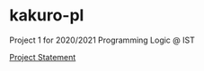 # kakuro-pl

Project 1 for 2020/2021 Programming Logic @ IST

[Project Statement](projectoLP_20_21.pdf)
